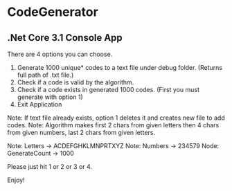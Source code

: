 # CodeGenerator
## .Net Core 3.1 Console App


There are 4 options you can choose.

1. Generate 1000 unique* codes to a text file under debug folder. (Returns full path of .txt file.)
2. Check if a code is valid by the algorithm.
3. Check if a code exists in generated 1000 codes. (First you must generate with option 1)
4. Exit Application

Note: If text file already exists, option 1 deletes it and creates new file to add codes.
Note: Algorithm makes first 2 chars from given letters then 4 chars from given numbers, last 2 chars from given letters.

Note: Letters -> ACDEFGHKLMNPRTXYZ
Note: Numbers -> 234579
Node: GenerateCount -> 1000

Please just hit 1 or 2 or 3 or 4.

Enjoy!
